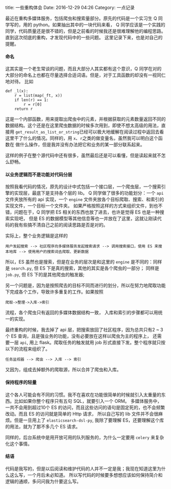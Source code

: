 title: 一些重构体会
Date: 2016-12-29 04:26
Category: 一点记录

最近在重构多媒体服务，包括爬虫和搜索量部分。原先的代码是一个实习生 Q 同学写的，用的 python。如果抽出其中的一块代码来看，
 Q 同学应该是一个实践的同学，代码质量还是很不错的，但是之前看的时候我还是很难理解他的编程思路。直到这次彻底的重构，才发现代码中的一些问题。
 这里记录下来，也是对自己的提醒。

#### 命名
这其实是一个老生常谈的问题，而且大部分人其实都有这个意识，Q 同学在对的大部分的命名上也都在尽量选择合适词语。但是，对于工具函数的却没有一视同仁地对待。
比如

    def _l(x):
        r = list(map(_ft, x))
        if len(r) == 1:
            r = r[0]
        return r

这是一个内部函数，用来提取出爬虫中的元素，并根据获取的元素数量返回不同的数据结构。这个还是在这里爬虫数据的时候多次用到，即使不想太高级的用法，直接用
`get_result_as_list_or_string`已经可以极大地缓解在阅读过程中返回去看这里干了什么的情况。同样的，用 `x`、`r`之类的做变量名，虽然我可以明白这个函数在
做什么操作，但是我并没有办法把它和业务的某一部分联系起来。

这样的例子在整个源代码中还有很多，虽然最后还是可以看懂，但是读起来就不怎么舒畅。

#### 以业务逻辑而不是功能对代码分层
按照我看代码的情况，原先的设计中式包括一个接口层，一个爬虫层，一个搜索引擎的实现层，最底下是支持各个层的 lib。
Q 同学做了很多的功能划分：一个 `api` 文件夹放所有的 api 实现，一个 `engine` 文件夹放各个目标爬取、搜索、和索引的实现文件，一个目标一个文件夹。
如果严格按照这样的方式来组织文件，到也不错，问题在于，Q 同学把 ES 相关的东西也放了进去，也许是觉得 ES 也是一种搜索实现吧，
但是 ES 的数据模型等其他信息等也一并放在了这里，这就让刚读代码的我有些搞不清自己之前的阅读思路是否是对的。

实际上，整个业务逻辑是这样的

    用户发起搜索 --> 社区程序向多媒体服务发起搜索请求 --> 调用搜索接口，使用 ES 来搜本地库 --> 使用用户的搜索词去爬取、更新数据

所以，ES 虽然也是搜索，但是在业务的层次是和这里的 `engine` 是不同的：同样是 `search.py`, 但 ES 下是真的搜索，其他的其实是各个爬虫的一部分；
同样是 `job.py`, 但 ES 下的是其他爬虫的触发器;

另一个问题是，因为是按照爬去的目标不同而进行的划分，所以在努力地爬取功能下完成各个工作，导致许多重复的工作。如果按照

    爬取->整理->入库->索引

流程，各个爬虫只有返回的多媒体数据结构一致， 入库和索引的步骤都可以用统一的实现。

最终重构的时候，我去掉了 api 层，把搜索放回了社区程序，因为总共只有2 ~ 3个 ES 查询，且是强业务的功能，没有必要放在这样以爬虫为主的程序上，
还需要一层 `api`, 用上 flask。爬取任务的触发就用 job 形式直接下发。整个程序就只按以下的流程来组织了。

    任务监视器 --> 爬虫 --> 入库 --> 索引

又因为，组成去掉额外的爬取源，所以合并了爬虫和入库。

#### 保持程序的轻量

这个各人可能会有不同的习惯。我不在喜欢在功能很简单的时候就引入太重量的东西。比如如果你整个程序只有五句 SQL，就要引入一个 ORM。
多媒体服务中，一共不会用到超过10个 ES 的访问，而且这些访问的语句是固定死的，也不会频繁改动。而且 ES 的访问就是简单的 Http 请求，
所以自己写的 lib 文件并不会很麻烦。但是一旦用上了 `elasticsearch-dsl-py`, 我除了要理解 ES，还要理解这个库的用法，就为了那不多几个 ES 请求。

同样的，后台系统中是用开放可用的队列服务的，为什么一定要用 `celery` 来复杂化这个事情。

#### 结语

代码是我写的，但是以后阅读和维护代码的人并不一定是我；我现在知道这里为什么这么写，一个月后未必知道。
所以写代码的时候要多想想应该如何保持简介和逻辑的通顺，多问问我为什要这么写。

